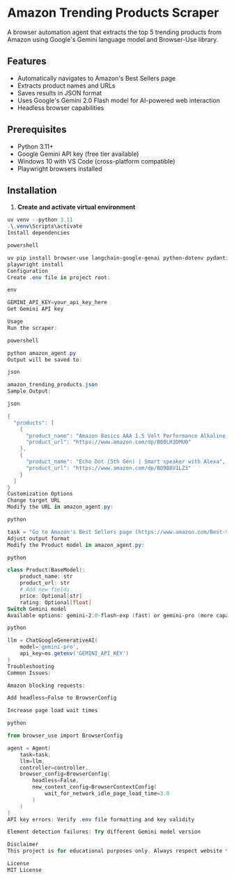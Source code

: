 # Amazon Trending Products Scraper

A browser automation agent that extracts the top 5 trending products from Amazon using Google's Gemini language model and Browser-Use library.

## Features

- Automatically navigates to Amazon's Best Sellers page
- Extracts product names and URLs
- Saves results in JSON format
- Uses Google's Gemini 2.0 Flash model for AI-powered web interaction
- Headless browser capabilities

## Prerequisites

- Python 3.11+
- Google Gemini API key (free tier available)
- Windows 10 with VS Code (cross-platform compatible)
- Playwright browsers installed

## Installation

1. **Create and activate virtual environment**
```powershell
uv venv --python 3.11
.\.venv\Scripts\activate
Install dependencies

powershell

uv pip install browser-use langchain-google-genai python-dotenv pydantic
playwright install
Configuration
Create .env file in project root:

env

GEMINI_API_KEY=your_api_key_here
Get Gemini API key

Usage
Run the scraper:

powershell

python amazon_agent.py
Output will be saved to:

json

amazon_trending_products.json
Sample Output:

json

{
  "products": [
    {
      "product_name": "Amazon Basics AAA 1.5 Volt Performance Alkaline Batteries",
      "product_url": "https://www.amazon.com/dp/B00LH3DMUO"
    },
    {
      "product_name": "Echo Dot (5th Gen) | Smart speaker with Alexa",
      "product_url": "https://www.amazon.com/dp/B09B8V1LZ3"
    }
  ]
}
Customization Options
Change target URL
Modify the URL in amazon_agent.py:

python

task = "Go to Amazon's Best Sellers page (https://www.amazon.com/Best-Sellers/zgbs)..."
Adjust output format
Modify the Product model in amazon_agent.py:

python

class Product(BaseModel):
    product_name: str
    product_url: str
    # Add new fields
    price: Optional[str]
    rating: Optional[float]
Switch Gemini model
Available options: gemini-2.0-flash-exp (fast) or gemini-pro (more capable)

python

llm = ChatGoogleGenerativeAI(
    model='gemini-pro',
    api_key=os.getenv('GEMINI_API_KEY')
)
Troubleshooting
Common Issues:

Amazon blocking requests:

Add headless=False to BrowserConfig

Increase page load wait times

python

from browser_use import BrowserConfig

agent = Agent(
    task=task,
    llm=llm,
    controller=controller,
    browser_config=BrowserConfig(
        headless=False,
        new_context_config=BrowserContextConfig(
            wait_for_network_idle_page_load_time=3.0
        )
    )
)
API key errors: Verify .env file formatting and key validity

Element detection failures: Try different Gemini model version

Disclaimer
This project is for educational purposes only. Always respect website terms of service and robots.txt files. Consider adding delays between requests to avoid overwhelming target servers.

License
MIT License
